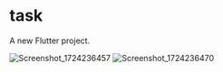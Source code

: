 # task

A new Flutter project.

![Screenshot_1724236457](https://github.com/user-attachments/assets/671c0820-3723-4330-a96a-82ceb7adf558)
![Screenshot_1724236470](https://github.com/user-attachments/assets/44a1f72a-d4ad-4fab-a06e-998a0362640c)



